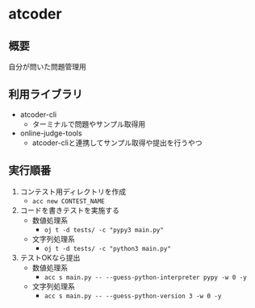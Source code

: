 # atcoder

## 概要
自分が問いた問題管理用

## 利用ライブラリ

- atcoder-cli
    - ターミナルで問題やサンプル取得用
- online-judge-tools
    - atcoder-cliと連携してサンプル取得や提出を行うやつ

## 実行順番

1. コンテスト用ディレクトリを作成
    - `acc new CONTEST_NAME`
2. コードを書きテストを実施する
    - 数値処理系
        - `oj t -d tests/ -c "pypy3 main.py"`
    - 文字列処理系
        - `oj t -d tests/ -c "python3 main.py"`
3. テストOKなら提出
    - 数値処理系
        -  `acc s main.py -- --guess-python-interpreter pypy -w 0 -y`
    - 文字列処理系
        -  `acc s main.py -- --guess-python-version 3 -w 0 -y`